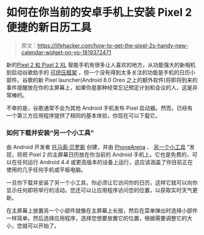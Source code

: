 # 如何在你当前的安卓手机上安装 Pixel 2 便捷的新日历工具

> 原文：<https://lifehacker.com/how-to-get-the-pixel-2s-handy-new-calendar-widget-on-yo-1819372471>

新的[Pixel 2 和 Pixel 2 XL](https://lifehacker.com/how-does-google-s-pixel-2-stack-up-to-its-predecessor-1819148085) 智能手机有很多让人喜欢的地方，从功能强大的新相机到启动谷歌助手的 [可挤压框架](https://www.google.com/search?safe=off&q=pixel+2+squeeze+lifehacker&oq=pixel+2+squeeze+lifehacker&gs_l=psy-ab.3..33i21k1.8802.14140.0.14205.26.21.1.0.0.0.309.3082.0j6j7j1.14.0....0...1.1.64.psy-ab..12.14.2883...0j35i39k1j0i131k1j0i67k1j0i20i264k1j0i3k1j33i160k1.0.YDV3damZRnw) ，但一个没有得到太多关注的功能是手机的日历小部件。谷歌的新 Pixel launcher(Android 8.0 Oreo 之上的额外软件)将即将到来的事件提醒放在你的主屏幕上，如果你是那种经常忘记预定计划和会议的人，这是非常棒的。



不幸的是，谷歌通常不会为其他 Android 手机发布 Pixel 启动器。然而，已经有一个第三方应用程序提供了相同的基本体验，你现在可以下载它。

### 如何下载并安装“另一个小工具”

由 Android 开发者 [托马索·贝罗斯](https://play.google.com/store/apps/dev?id=5222811638237897947) 创建，并由 [PhoneArena](https://www.phonearena.com/news/Get-the-Pixel-2XL-fancy-new-calendar-widget-on-any-Android-phone_id98831) 、 [另一个小工具](https://play.google.com/store/apps/details?id=com.tommasoberlose.anotherwidget) ”发现，将把 Pixel 2 的主屏幕日历放在你当前的 Android 手机上。它也是免费的，可以在任何运行 Android 4.4 或更高版本的设备上运行，这应该涵盖了你目前正在使用的几乎任何手机或平板电脑。

一旦你下载并安装了另一个小工具，你必须让它访问你的日历，这样它就可以向你显示任何即将举行的活动。您还可以让应用程序访问您的位置，以获取实时天气更新。

在主屏幕上放置另一个小部件就像在主屏幕上长按，然后在菜单弹出时选择小部件一样简单。然后选择应用程序，选择您想要放置它的位置，根据需要调整它的大小，您就可以开始了。